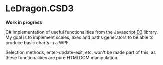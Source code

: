 # LeDragon.CSD3

**Work in progress**

C# implementation of useful functionalities from the Javascript [D3](d3js.org) library.
My goal is to implement scales, axes and paths generators to be able to produce basic charts in a WPF.

Selection methods, enter-update-exit, etc. won't be made part of this, as these functionalities are pure HTMl DOM manipulation.
